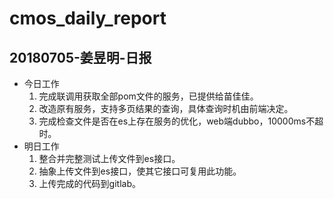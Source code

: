 # cmos_daily_report

## 20180705-姜昱明-日报
- 今日工作
    1. 完成联调用获取全部pom文件的服务，已提供给苗佳佳。
    2. 改造原有服务，支持多页结果的查询，具体查询时机由前端决定。
    3. 完成检查文件是否在es上存在服务的优化，web端dubbo，10000ms不超时。
- 明日工作
    1. 整合并完整测试上传文件到es接口。
    2. 抽象上传文件到es接口，使其它接口可复用此功能。
    3. 上传完成的代码到gitlab。
